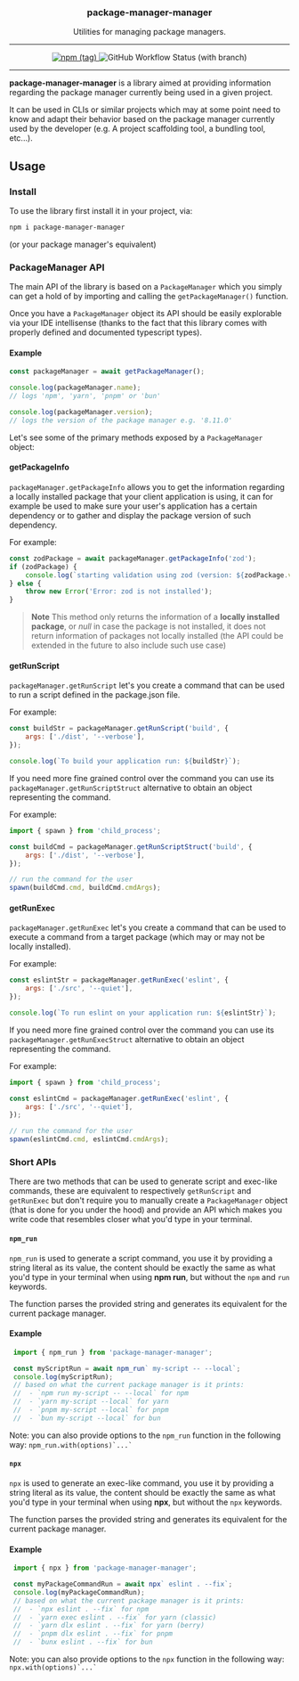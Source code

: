 <p align="center">
  <h3 align="center">package-manager-manager</h3>

  <p align="center">
    Utilities for managing package managers.
  </p>
</p>

---

<p align="center">
  <a href="https://npmjs.com/package/package-manager-manager" target="_blank">
		<img alt="npm (tag)" src="https://img.shields.io/npm/v/package-manager-manager/latest?color=3777FF&style=flat-square" />
	</a>
	<img alt="GitHub Workflow Status (with branch)" src="https://img.shields.io/github/actions/workflow/status/james-elicx/package-manager-manager/release.yml?branch=main&color=95FF38&style=flat-square" />
</p>

---

**package-manager-manager** is a library aimed at providing information regarding the package manager currently being used in a given project.

It can be used in CLIs or similar projects which may at some point need to know and adapt their behavior based on the package manager currently used by the developer (e.g. A project scaffolding tool, a bundling tool, etc...).

## Usage

### Install

To use the library first install it in your project, via:

```sh
npm i package-manager-manager
```

(or your package manager's equivalent)

### PackageManager API

The main API of the library is based on a `PackageManager` which you simply can get a hold of by importing and calling the `getPackageManager()` function.

Once you have a `PackageManager` object its API should be easily explorable via your IDE intellisense (thanks to the fact that this library comes with properly defined and documented typescript types).

#### Example
```js
const packageManager = await getPackageManager();

console.log(packageManager.name);
// logs 'npm', 'yarn', 'pnpm' or 'bun'

console.log(packageManager.version);
// logs the version of the package manager e.g. '8.11.0'
```

Let's see some of the primary methods exposed by a `PackageManager` object:

#### getPackageInfo

`packageManager.getPackageInfo` allows you to get the information regarding a locally installed package that your client application is using, it can for example be used to make sure your user's application has a certain dependency or to gather and display the package version of such dependency.

For example:

```js
const zodPackage = await packageManager.getPackageInfo('zod');
if (zodPackage) {
	console.log(`starting validation using zod (version: ${zodPackage.version}`);
} else {
	throw new Error('Error: zod is not installed');
}
```

> **Note**
> This method only returns the information of a **locally installed package**, or _null_ in case the package is not installed, it does not return information of packages not locally installed (the API could be extended in the future to also include such use case)

#### getRunScript

`packageManager.getRunScript` let's you create a command that can be used to run a script defined in the package.json file.

For example:

```js
const buildStr = packageManager.getRunScript('build', {
	args: ['./dist', '--verbose'],
});

console.log(`To build your application run: ${buildStr}`);
```

If you need more fine grained control over the command you can use its `packageManager.getRunScriptStruct` alternative to obtain an object representing the command.

For example:

```js
import { spawn } from 'child_process';

const buildCmd = packageManager.getRunScriptStruct('build', {
	args: ['./dist', '--verbose'],
});

// run the command for the user
spawn(buildCmd.cmd, buildCmd.cmdArgs);
```

#### getRunExec

`packageManager.getRunExec` let's you create a command that can be used to execute a command from a target package (which may or may not be locally installed).

For example:

```js
const eslintStr = packageManager.getRunExec('eslint', {
	args: ['./src', '--quiet'],
});

console.log(`To run eslint on your application run: ${eslintStr}`);
```

If you need more fine grained control over the command you can use its `packageManager.getRunExecStruct` alternative to obtain an object representing the command.

For example:

```js
import { spawn } from 'child_process';

const eslintCmd = packageManager.getRunExec('eslint', {
	args: ['./src', '--quiet'],
});

// run the command for the user
spawn(eslintCmd.cmd, eslintCmd.cmdArgs);
```

### Short APIs

There are two methods that can be used to generate script and exec-like commands, these are equivalent to respectively `getRunScript` and `getRunExec` but don't require you to manually create a `PackageManager` object (that is done for you under the hood) and provide an API which makes you write code that resembles closer what you'd type in your terminal.

#### `npm_run`

`npm_run` is used to generate a script command, you use it by providing a string literal as its value, the content should be exactly the same as what you'd type in your terminal when using **npm run**, but without the `npm` and `run` keywords.

The function parses the provided string and generates its equivalent for the current package manager.

#### Example
```ts
 import { npm_run } from 'package-manager-manager';

 const myScriptRun = await npm_run` my-script -- --local`;
 console.log(myScriptRun);
 // based on what the current package manager is it prints:
 //  - `npm run my-script -- --local` for npm
 //  - `yarn my-script --local` for yarn
 //  - `pnpm my-script --local` for pnpm
 //  - `bun my-script --local` for bun
```

Note: you can also provide options to the `npm_run` function in the following way: `` npm_run.with(options)`...` ``


#### `npx`

`npx` is used to generate an exec-like command, you use it by providing a string literal as its value, the content should be exactly the same as what you'd type in your terminal when using **npx**, but without the `npx` keywords.

The function parses the provided string and generates its equivalent for the current package manager.

#### Example
```ts
 import { npx } from 'package-manager-manager';

 const myPackageCommandRun = await npx` eslint . --fix`;
 console.log(myPackageCommandRun);
 // based on what the current package manager is it prints:
 //  - `npx eslint . --fix` for npm
 //  - `yarn exec eslint . --fix` for yarn (classic)
 //  - `yarn dlx eslint . --fix` for yarn (berry)
 //  - `pnpm dlx eslint . --fix` for pnpm
 //  - `bunx eslint . --fix` for bun
```

Note: you can also provide options to the `npx` function in the following way: `` npx.with(options)`...` ``